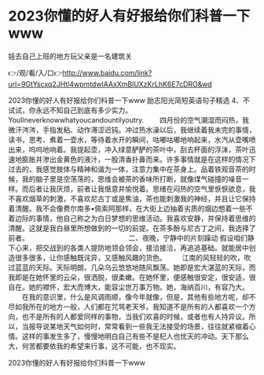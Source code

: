 # 2023你懂的好人有好报给你们科普一下www
娃去自己上班的地方玩父亲是一名建筑关

👉/观/看/入/口👉http://www.baidu.com/link?url=9GtYscxq2JHtl4wpmtdwIAAxXmBlUXzKrLhK6E7cDRO&wd

2023你懂的好人有好报给你们科普一下www	励志阳光简短英语句子精选	4、不试试，你永远不知自己到底有多少实力。Youllneverknowwhatyoucandountilyoutry.
　　四月份的空气潮湿而闷热，我微汗涔涔，手指发粘、动作滞涩迟钝。冲过热水澡以后，我继续着我未完的事情，读书，思考、煮着一壶水，等待着水开的瞬间，咕嘟咕嘟地响起来，水汽从壶嘴喷出来，呜呜地响着。我提起壶，冲入绿意酽酽的茶叶中，刮去杯面的浮沫，茶叶迅速地膨胀并渗出金黄色的液汁，一股清香扑鼻而来。许多事情就是在这样的情况下过去的，我感觉肢体与精神和谐为一体，注意力集中在茶身上。品着铁观音茶的时候，我的脑子里是空荡荡的，思维会被茶的香味所打断，就像煤气碰撞的噪音一样。而后者让我厌烦，前者让我惬意并愉悦着。思绪在闷热的空气里恹恹欲息，我不喜欢烟草的刺激，不喜欢尼古丁或是焦油，茶也能刺激我的神经，并且让它保持着清醒。我不会像费尔南多•佩索阿那样，在大街上边抽着劣质的烟边想着一些不着边际的事情，他自己称之为白日梦想的思维活动。我喜欢安静，并保持着思维的清醒。这就是我白昼里所想做到的一切的前提。在茶多酚与尼古丁之间，我选择了前者。　　　　　　　　　　　　　　　二、夜晚，宁静中的片刻躁动
假设咱们静下心来，把交战到的各类人提防地领会领会，接洽接洽，再追追基础。就能居中创造很多很多，让你感触既诧异，又感触风趣的货色。
　　江南的风轻轻的吹，吹过蓝蓝的天际。天际明朗，几朵乌云悠悠地随风飘荡。她即是宏大湛蓝的天际，而我即是在她怀里的云朵，很洒脱，很柔嫩。在她怀里，便感触很安定，很安适，很自在。她的襟怀，宏大而博大，能容尘世万事万物。她，海纳百川，有容乃大。
　　在我的意识里，什么是风调雨顺，像今年就像，但是，其他有些地方呢，却不尽如我所在的地方一般，人们都在咒骂老天爷。我知道不是所有的人都喜欢一个方向，也不是所有的人都爱同样的事物，当我们欢喜的时候，或者也有人持异议。所以，当报导说某地天气如何时，常常看到一些我无法接受的场景，往往就紧缩着心情。这样的事发生多了，慢慢地明白自己有些不是杞人也忧天的冲动。天下那么大，何苦都要依我的希望来行事，这不可能，也不现实。

2023你懂的好人有好报给你们科普一下www
